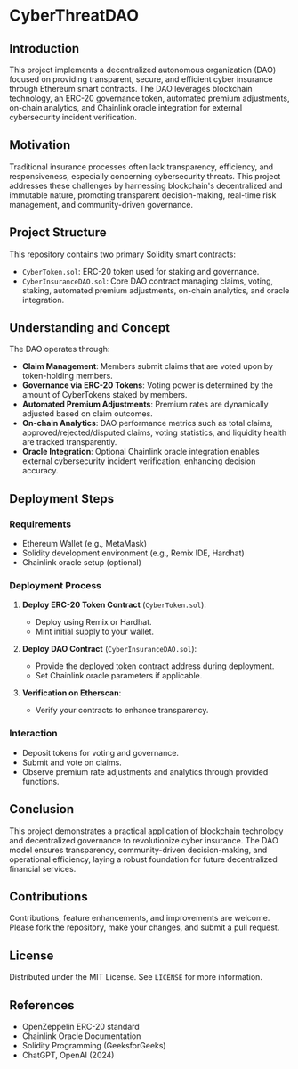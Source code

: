 # CyberThreatDAO

## Introduction

This project implements a decentralized autonomous organization (DAO) focused on providing transparent, secure, and efficient cyber insurance through Ethereum smart contracts. The DAO leverages blockchain technology, an ERC-20 governance token, automated premium adjustments, on-chain analytics, and Chainlink oracle integration for external cybersecurity incident verification.

## Motivation

Traditional insurance processes often lack transparency, efficiency, and responsiveness, especially concerning cybersecurity threats. This project addresses these challenges by harnessing blockchain's decentralized and immutable nature, promoting transparent decision-making, real-time risk management, and community-driven governance.

## Project Structure

This repository contains two primary Solidity smart contracts:

- `CyberToken.sol`: ERC-20 token used for staking and governance.
- `CyberInsuranceDAO.sol`: Core DAO contract managing claims, voting, staking, automated premium adjustments, on-chain analytics, and oracle integration.

## Understanding and Concept

The DAO operates through:

- **Claim Management**: Members submit claims that are voted upon by token-holding members.
- **Governance via ERC-20 Tokens**: Voting power is determined by the amount of CyberTokens staked by members.
- **Automated Premium Adjustments**: Premium rates are dynamically adjusted based on claim outcomes.
- **On-chain Analytics**: DAO performance metrics such as total claims, approved/rejected/disputed claims, voting statistics, and liquidity health are tracked transparently.
- **Oracle Integration**: Optional Chainlink oracle integration enables external cybersecurity incident verification, enhancing decision accuracy.

## Deployment Steps

### Requirements

- Ethereum Wallet (e.g., MetaMask)
- Solidity development environment (e.g., Remix IDE, Hardhat)
- Chainlink oracle setup (optional)

### Deployment Process

1. **Deploy ERC-20 Token Contract** (`CyberToken.sol`):
   - Deploy using Remix or Hardhat.
   - Mint initial supply to your wallet.

2. **Deploy DAO Contract** (`CyberInsuranceDAO.sol`):
   - Provide the deployed token contract address during deployment.
   - Set Chainlink oracle parameters if applicable.

3. **Verification on Etherscan**:
   - Verify your contracts to enhance transparency.

### Interaction

- Deposit tokens for voting and governance.
- Submit and vote on claims.
- Observe premium rate adjustments and analytics through provided functions.

## Conclusion

This project demonstrates a practical application of blockchain technology and decentralized governance to revolutionize cyber insurance. The DAO model ensures transparency, community-driven decision-making, and operational efficiency, laying a robust foundation for future decentralized financial services.

## Contributions

Contributions, feature enhancements, and improvements are welcome. Please fork the repository, make your changes, and submit a pull request.

## License

Distributed under the MIT License. See `LICENSE` for more information.

## References

- OpenZeppelin ERC-20 standard
- Chainlink Oracle Documentation
- Solidity Programming (GeeksforGeeks)
- ChatGPT, OpenAI (2024)

